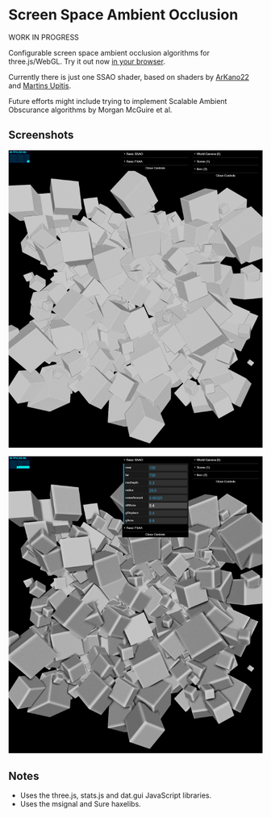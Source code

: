 # Screen Space Ambient Occlusion
WORK IN PROGRESS

Configurable screen space ambient occlusion algorithms for three.js/WebGL. Try it out now [in your browser](TODO).

Currently there is just one SSAO shader, based on shaders by [ArKano22](http://www.gamedev.net/topic/550699-ssao-no-halo-artifacts/) and [Martins Upitis](http://devlog-martinsh.blogspot.tw/).

Future efforts might include trying to implement Scalable Ambient Obscurance algorithms by Morgan McGuire et al.

## Screenshots ##

![Screenshot](screenshots/screenshot1.png?raw=true "Screen Space Ambient Occlusion Screenshot 1")

![Screenshot](screenshots/screenshot2.png?raw=true "Screen Space Ambient Occlusion Screenshot 2")

## Notes
* Uses the three.js, stats.js and dat.gui JavaScript libraries.
* Uses the msignal and Sure haxelibs.